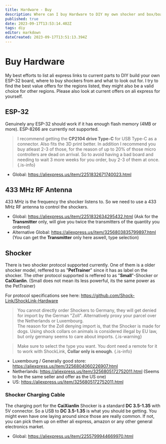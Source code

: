 ```yaml
---
title: Hardware - Buy
description: Where can I buy Hardware to DIY my own shocker and box/board?
published: true
date: 2023-09-17T13:53:14.402Z
tags: diy
editor: markdown
dateCreated: 2023-09-17T13:51:13.394Z
---
```


# Buy Hardware
My best efforts to list ali express links to current parts to DIY build your own ESP-32 board, where to buy shockers from and what to look out for.
I try to find the best value offers for the regions listed, they might also be a valid choice for other regions. Please also look at current offers on ali express for yourself.

## ESP-32
Genuinely any ESP-32 should work if it has enough flash memory (4MB or more). ESP-8266 are currently not supported.

> I recommend getting the **CP2104 drive Type-C** for USB Type-C as a connector. Also fits the 3D print better.
In addition I recommend you buy atleast 2-3 of those, for the reason of up to 20% of those micro controllers are dead on arrival. So to avoid having a bad board and needing to wait 3 more weeks for you order, buy 2-3 of them at once.
{.is-info}

+ Global: https://aliexpress.us/item/2251832671740023.html


## 433 MHz RF Antenna
433 MHz is the frequency the shocker listens to. So we need to use a 433 MHz RF antenna to control the shockers.

+ Global: https://aliexpress.us/item/2251832634295432.html (Ask for the **Transmitter** only, will give you twice the transmitters of the quantity you ordered)
+ Alternative Global: https://aliexpress.us/item/3256803835799897.html (You can get the **Transmitter** only here aswell, type selection)


## Shocker
There is two shocker protocol supported currently. One of them is a older shocker model, reffered to as "**PetTrainer**" since it has as label on the shocker. The other protocol supported is reffered to as "**Small**"-Shocker or **CaiXianlin**. (Small does not mean its less powerful, its the same power as the PetTrainer)

For protocol specifications see here: https://github.com/Shock-Link/ShockLink-Hardware

> You cannot directly order Shockers to Germany, they will get denied for import by the German "Zoll". Alternatively proxy your parcel over the Netherlands or Luxembourg.  
The reason for the Zoll denying import is, that the Shocker is made for dogs. Using shock collars on animals is considered illegal by EU law, but only germany seems to care about imports. 
{.is-warning}

> Make sure to select the type you want. You dont need a remote for it to work with ShockLink, **Collar only is enough**.
{.is-info}

+ Luxembourg / Generally good store: https://aliexpress.us/item/3256804060226907.html
+ Netherlands: https://aliexpress.us/item/3256805172752011.html (Seems to be the same seller and offer as the US one)
+ US: https://aliexpress.us/item/3256805172752011.html

### Shocker Charging Cable
The charging port for the **CaiXianlin** Shocker is a standard **DC 3.5-1.35** with 5V connector. So a USB to **DC 3.5-1.35** is what you should be getting.
You might even have one laying around since those are really common. If not, you can pick them up on either ali express, amazon or any other general electronics market.

+ Global: https://aliexpress.us/item/2255799944669970.html
